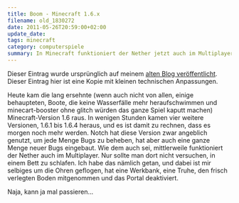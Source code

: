 ```yaml
---
title: Boom - Minecraft 1.6.x
filename: old_1830272
date: 2011-05-26T20:59:00+02:00
update_date:
tags: minecraft
category: computerspiele
summary: In Minecraft funktioniert der Nether jetzt auch im Multiplayer. Betten funktionieren im Nether grundsätzlich anders.
---
```

Dieser Eintrag wurde ursprünglich auf meinem [alten Blog veröffentlicht](https://stu.blogger.de/stories/1830272/). Dieser Eintrag hier ist eine Kopie mit kleinen technischen Anpassungen.

Heute kam die lang ersehnte (wenn auch nicht von allen, einige behaupteten, Boote, die keine Wasserfälle mehr heraufschwimmen und minecart-booster ohne glitch würden das ganze Spiel kaputt machen) Minecraft-Version 1.6 raus. In wenigen Stunden kamen vier weitere Versionen, 1.6.1 bis 1.6.4 heraus, und es ist damit zu rechnen, dass es morgen noch mehr werden. Notch hat diese Version zwar angeblich genutzt, um jede Menge Bugs zu beheben, hat aber auch eine ganze Menge neuer Bugs eingebaut. Wie dem auch sei, mittlerweile funktioniert der Nether auch im Multiplayer. Nur sollte man dort nicht versuchen, in einem Bett zu schlafen. Ich habe das nämlich getan, und dabei ist mir selbiges um die Ohren geflogen, hat eine Werkbank, eine Truhe, den frisch verlegten Boden mitgenommen und das Portal deaktiviert.

Naja, kann ja mal passieren…
